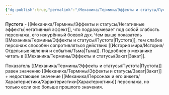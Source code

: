```yaml
---
{"dg-publish":true,"permalink":"/Механика/Термины/Эффекты и статусы/Пустота/","noteIcon":"","created":"2025-09-07T13:19:33.188+03:00","updated":"2025-09-04T12:29:31.209+03:00"}
---
```




**Пустота** - [[Механика/Термины/Эффекты и статусы/Негативные эффекты\|негативный эффект]], что подразумевает под собой слабость персонажа, его изнурённый боевой дух. Чем выше показатель [[Механика/Термины/Эффекты и статусы/Пустота\|Пустота]], тем слабее персонаж способен сопротивляться действию [[История мира/История/Отдельные явления и события/Тьма\|Тьма]]. Подробнее о механике читать в [[Механика/Термины/Эффекты и статусы/Закат\|Закат]].

Показатель [[Механика/Термины/Эффекты и статусы/Пустота\|Пустота]] равен значению [[Механика/Термины/Эффекты и статусы/Закат\|Закат]] + недостающее значение [[Механика/Персонаж и его анкета/Характеристики/Характеристики\|Характеристики]] персонажа, но только если оно больше прошлого значения. 